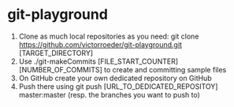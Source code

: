 # git-playground

1) Clone as much local repositories as you need: git clone https://github.com/victorroeder/git-playground.git [TARGET_DIRECTORY]
2) Use ./git-makeCommits [FILE_START_COUNTER] [NUMBER_OF_COMMITS] to create and committing sample files
3) On GitHub create your own dedicated repository on GitHub
4) Push there using git push [URL_TO_DEDICATED_REPOSITOY] master:master (resp. the branches you want to push to)

